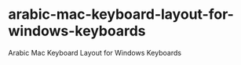 # arabic-mac-keyboard-layout-for-windows-keyboards
Arabic Mac Keyboard Layout for Windows Keyboards

